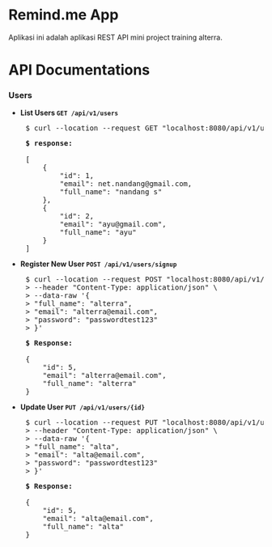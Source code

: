 # Remind.me App
Aplikasi ini adalah aplikasi REST API mini project training alterra.

# API Documentations
### Users
- <strong>List Users `GET /api/v1/users`</strong>

<pre>
    $ curl --location --request GET "localhost:8080/api/v1/users"`
</pre>
<pre>
    <b>$ response:</b>

    [
        {
            "id": 1,
            "email": net.nandang@gmail.com,
            "full_name": "nandang s"
        },
        {
            "id": 2,
            "email": "ayu@gmail.com",
            "full_name": "ayu"
        }
    ]
</pre>
- <strong>Register New User `POST /api/v1/users/signup`</strong>
<pre>
    $ curl --location --request POST "localhost:8080/api/v1/users/signup" \
    > --header "Content-Type: application/json" \
    > --data-raw '{
    > "full_name": "alterra",
    > "email": "alterra@email.com",
    > "password": "passwordtest123"
    > }'
</pre>
<pre>
    <b>$ Response:</b>

    {
        "id": 5,
        "email": "alterra@email.com",
        "full_name": "alterra"
    }
</pre>

- <strong>Update User `PUT /api/v1/users/{id}`</strong>
<pre>
    $ curl --location --request PUT "localhost:8080/api/v1/users/5" \
    > --header "Content-Type: application/json" \
    > --data-raw '{
    > "full_name": "alta",
    > "email": "alta@email.com",
    > "password": "passwordtest123"
    > }'
</pre>
<pre>
    <b>$ Response:</b>

    {
        "id": 5,
        "email": "alta@email.com",
        "full_name": "alta"
    }
</pre>